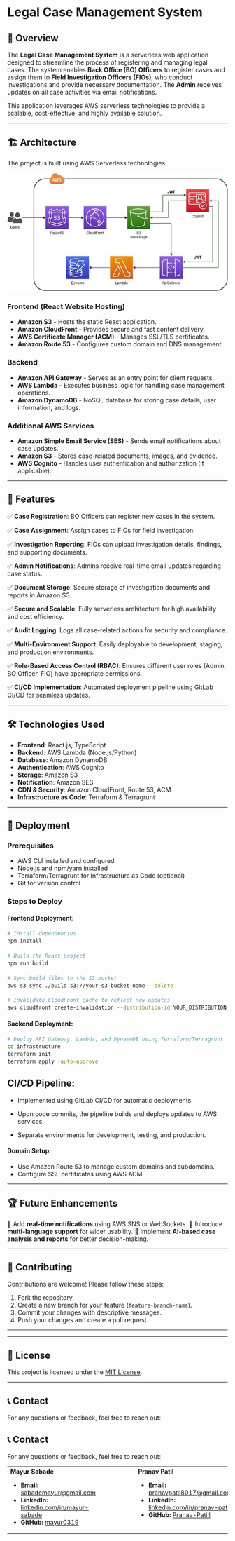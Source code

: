# Legal Case Management System

## 📌 Overview

The **Legal Case Management System** is a serverless web application designed to streamline the process of registering and managing legal cases. The system enables **Back Office (BO) Officers** to register cases and assign them to **Field Investigation Officers (FIOs)**, who conduct investigations and provide necessary documentation. The **Admin** receives updates on all case activities via email notifications.

This application leverages AWS serverless technologies to provide a scalable, cost-effective, and highly available solution.

---

## 🏗️ Architecture

The project is built using AWS Serverless technologies:

![alt text](image-1.png)

### **Frontend (React Website Hosting)**

- **Amazon S3** - Hosts the static React application.
- **Amazon CloudFront** - Provides secure and fast content delivery.
- **AWS Certificate Manager (ACM)** - Manages SSL/TLS certificates.
- **Amazon Route 53** - Configures custom domain and DNS management.

### **Backend**

- **Amazon API Gateway** - Serves as an entry point for client requests.
- **AWS Lambda** - Executes business logic for handling case management operations.
- **Amazon DynamoDB** - NoSQL database for storing case details, user information, and logs.

### **Additional AWS Services**

- **Amazon Simple Email Service (SES)** - Sends email notifications about case updates.
- **Amazon S3** - Stores case-related documents, images, and evidence.
- **AWS Cognito** - Handles user authentication and authorization (if applicable).

---

## 🎯 Features

✅ **Case Registration**: BO Officers can register new cases in the system.

✅ **Case Assignment**: Assign cases to FIOs for field investigation.

✅ **Investigation Reporting**: FIOs can upload investigation details, findings, and supporting documents.

✅ **Admin Notifications**: Admins receive real-time email updates regarding case status.

✅ **Document Storage**: Secure storage of investigation documents and reports in Amazon S3.

✅ **Secure and Scalable**: Fully serverless architecture for high availability and cost efficiency.

✅ **Audit Logging**: Logs all case-related actions for security and compliance.

✅ **Multi-Environment Support**: Easily deployable to development, staging, and production environments.

✅ **Role-Based Access Control (RBAC)**: Ensures different user roles (Admin, BO Officer, FIO) have appropriate permissions.

✅ **CI/CD Implementation**: Automated deployment pipeline using GitLab CI/CD for seamless updates.

---

## 🛠️ Technologies Used

- **Frontend**: React.js, TypeScript
- **Backend**: AWS Lambda (Node.js/Python)
- **Database**: Amazon DynamoDB
- **Authentication**: AWS Cognito
- **Storage**: Amazon S3
- **Notification**: Amazon SES
- **CDN & Security**: Amazon CloudFront, Route 53, ACM
- **Infrastructure as Code**: Terraform & Terragrunt

---

## 🚀 Deployment

### **Prerequisites**

- AWS CLI installed and configured
- Node.js and npm/yarn installed
- Terraform/Terragrunt for Infrastructure as Code (optional)
- Git for version control

### **Steps to Deploy**

#### **Frontend Deployment**:

```bash
# Install dependencies
npm install

# Build the React project
npm run build

# Sync build files to the S3 bucket
aws s3 sync ./build s3://your-s3-bucket-name --delete

# Invalidate CloudFront cache to reflect new updates
aws cloudfront create-invalidation --distribution-id YOUR_DISTRIBUTION_ID --paths "/*"
```

#### **Backend Deployment**:

```bash
# Deploy API Gateway, Lambda, and DynamoDB using Terraform/Terragrunt
cd infrastructure
terraform init
terraform apply -auto-approve
```

## CI/CD Pipeline:

- Implemented using GitLab CI/CD for automatic deployments.

- Upon code commits, the pipeline builds and deploys updates to AWS services.

- Separate environments for development, testing, and production.

#### **Domain Setup**:

- Use Amazon Route 53 to manage custom domains and subdomains.
- Configure SSL certificates using AWS ACM.

---

## 🏆 Future Enhancements

🔹 Add **real-time notifications** using AWS SNS or WebSockets. 
🔹 Introduce **multi-language support** for wider usability. 
🔹 Implement **AI-based case analysis and reports** for better decision-making. 

---

## 🤝 Contributing

Contributions are welcome! Please follow these steps:

1. Fork the repository.
2. Create a new branch for your feature (`feature-branch-name`).
3. Commit your changes with descriptive messages.
4. Push your changes and create a pull request.

---

---

## 📜 License

This project is licensed under the [MIT License](LICENSE).

---

## 📞 Contact

For any questions or feedback, feel free to reach out:
## 📞 Contact

For any questions or feedback, feel free to reach out:
<table border="0" cellspacing="0" cellpadding="0">
  <tr>
    <td valign="top">
      <strong>Mayur Sabade</strong>
      <ul>
        <li><strong>Email:</strong> <a href="mailto:sabademayur@gmail.com">sabademayur@gmail.com</a></li>
        <li><strong>LinkedIn:</strong> <a href="https://www.linkedin.com/in/mayur-sabade">linkedin.com/in/mayur-sabade</a></li>
        <li><strong>GitHub:</strong> <a href="https://github.com/mayur0319">mayur0319</a></li>
      </ul>
    </td>
    <td valign="top" style="padding-left: 90px;">
      <strong>Pranav Patil</strong>
      <ul>
        <li><strong>Email:</strong> <a href="mailto:pranavpatil8017@gmail.com">pranavpatil8017@gmail.com</a></li>
        <li><strong>LinkedIn:</strong> <a href="https://www.linkedin.com/in/pranav-patil-1014641a7">linkedin.com/in/pranav-patil</a></li>
        <li><strong>GitHub:</strong> <a href="https://github.com/Pranav-Patill">Pranav-Patill</a></li>
      </ul>
    </td>
  </tr>
</table>




